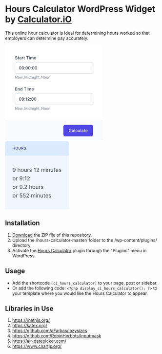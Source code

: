 # Hours Calculator WordPress Widget by [Calculator.iO](https://www.calculator.io/ "Calculator.iO Homepage")

This online hour calculator is ideal for determining hours worked so that employers can determine pay accurately.

![Hours Calculator Input Form](/assets/images/screenshot-1.png "Hours Calculator Input Form")
![Hours Calculator Calculation Results](/assets/images/screenshot-2.png "Hours Calculator Calculation Results")

## Installation

1. [Download](https://github.com/pub-calculator-io/age-calculator/archive/refs/heads/master.zip) the ZIP file of this repository.
2. Upload the /hours-calculator-master/ folder to the /wp-content/plugins/ directory.
3. Activate the [Hours Calculator](https://www.calculator.io/hours-calculator/ "Hours Calculator Homepage") plugin through the "Plugins" menu in WordPress.

## Usage
* Add the shortcode `[ci_hours_calculator]` to your page, post or sidebar.
* Or add the following code: `<?php display_ci_hours_calculator(); ?>` to your template where you would like the Hours Calculator to appear.

## Libraries in Use
1. https://mathjs.org/
2. https://katex.org/
3. https://github.com/aFarkas/lazysizes
4. https://github.com/RobinHerbots/Inputmask
5. https://air-datepicker.com/
6. https://www.chartjs.org/
